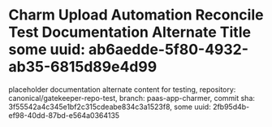 # Charm Upload Automation Reconcile Test Documentation Alternate Title some uuid: ab6aedde-5f80-4932-ab35-6815d89e4d99
 placeholder documentation alternate content for testing,  repository: canonical/gatekeeper-repo-test,  branch: paas-app-charmer,  commit sha: 3f55542a4c345e1bf2c315cdeabe834c3a1523f8,  some uuid: 2fb95d4b-ef98-40dd-87bd-e564a0364135